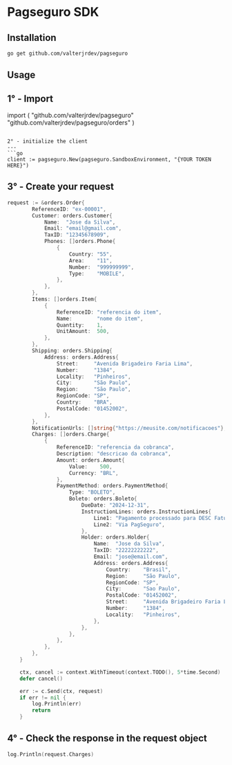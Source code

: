 # Pagseguro SDK


## Installation

```bash
go get github.com/valterjrdev/pagseguro
```

## Usage

1° - Import
---
import (
	"github.com/valterjrdev/pagseguro"
	"github.com/valterjrdev/pagseguro/orders"
)
```

2° - initialize the client
---
```go
client := pagseguro.New(pagseguro.SandboxEnvironment, "{YOUR TOKEN HERE}")
```

3° - Create your request
---
```go
request := &orders.Order{
		ReferenceID: "ex-00001",
		Customer: orders.Customer{
			Name:  "Jose da Silva",
			Email: "email@gmail.com",
			TaxID: "12345678909",
			Phones: []orders.Phone{
				{
					Country: "55",
					Area:    "11",
					Number:  "999999999",
					Type:    "MOBILE",
				},
			},
		},
		Items: []orders.Item{
			{
				ReferenceID: "referencia do item",
				Name:        "nome do item",
				Quantity:    1,
				UnitAmount:  500,
			},
		},
		Shipping: orders.Shipping{
			Address: orders.Address{
				Street:     "Avenida Brigadeiro Faria Lima",
				Number:     "1384",
				Locality:   "Pinheiros",
				City:       "São Paulo",
				Region:     "São Paulo",
				RegionCode: "SP",
				Country:    "BRA",
				PostalCode: "01452002",
			},
		},
		NotificationUrls: []string{"https://meusite.com/notificacoes"},
		Charges: []orders.Charge{
			{
				ReferenceID: "referencia da cobranca",
				Description: "descricao da cobranca",
				Amount: orders.Amount{
					Value:    500,
					Currency: "BRL",
				},
				PaymentMethod: orders.PaymentMethod{
					Type: "BOLETO",
					Boleto: orders.Boleto{
						DueDate: "2024-12-31",
						InstructionLines: orders.InstructionLines{
							Line1: "Pagamento processado para DESC Fatura",
							Line2: "Via PagSeguro",
						},
						Holder: orders.Holder{
							Name:  "Jose da Silva",
							TaxID: "22222222222",
							Email: "jose@email.com",
							Address: orders.Address{
								Country:    "Brasil",
								Region:     "São Paulo",
								RegionCode: "SP",
								City:       "Sao Paulo",
								PostalCode: "01452002",
								Street:     "Avenida Brigadeiro Faria Lima",
								Number:     "1384",
								Locality:   "Pinheiros",
							},
						},
					},
				},
			},
		},
	}

	ctx, cancel := context.WithTimeout(context.TODO(), 5*time.Second)
    defer cancel()

	err := c.Send(ctx, request)
	if err != nil {
		log.Println(err)
		return
	}
```

4° - Check the response in the request object
---

```go
log.Println(request.Charges)
```